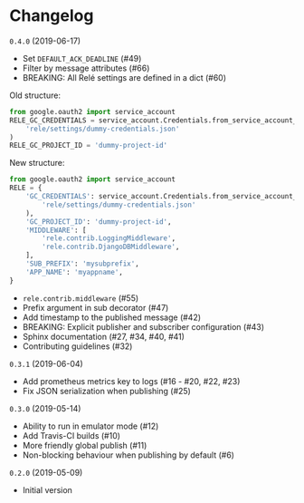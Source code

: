Changelog
=========

`0.4.0` (2019-06-17)

* Set `DEFAULT_ACK_DEADLINE` (#49)
* Filter by message attributes (#66) 
* BREAKING: All Relé settings are defined in a dict (#60)

Old structure:
```python
from google.oauth2 import service_account
RELE_GC_CREDENTIALS = service_account.Credentials.from_service_account_file(
    'rele/settings/dummy-credentials.json'
)
RELE_GC_PROJECT_ID = 'dummy-project-id'
```

New structure:
```python
from google.oauth2 import service_account
RELE = {
    'GC_CREDENTIALS': service_account.Credentials.from_service_account_file(
        'rele/settings/dummy-credentials.json'
    ),
    'GC_PROJECT_ID': 'dummy-project-id',
    'MIDDLEWARE': [
        'rele.contrib.LoggingMiddleware',
        'rele.contrib.DjangoDBMiddleware',
    ],
    'SUB_PREFIX': 'mysubprefix',
    'APP_NAME': 'myappname',
}
```
* `rele.contrib.middleware` (#55)
* Prefix argument in sub decorator (#47) 
* Add timestamp to the published message (#42)
* BREAKING: Explicit publisher and subscriber configuration (#43)
* Sphinx documentation (#27, #34, #40, #41)
* Contributing guidelines (#32)

`0.3.1` (2019-06-04)

* Add prometheus metrics key to logs (#16 - #20, #22, #23)
* Fix JSON serialization when publishing (#25)

`0.3.0` (2019-05-14)

* Ability to run in emulator mode (#12)
* Add Travis-CI builds (#10)
* More friendly global publish (#11)
* Non-blocking behaviour when publishing by default (#6)

`0.2.0` (2019-05-09)

* Initial version
